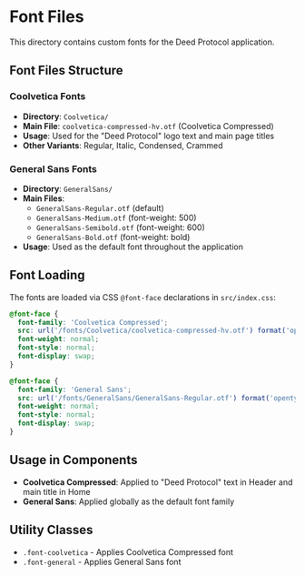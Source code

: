 # Font Files

This directory contains custom fonts for the Deed Protocol application.

## Font Files Structure

### Coolvetica Fonts
- **Directory**: `Coolvetica/`
- **Main File**: `coolvetica-compressed-hv.otf` (Coolvetica Compressed)
- **Usage**: Used for the "Deed Protocol" logo text and main page titles
- **Other Variants**: Regular, Italic, Condensed, Crammed

### General Sans Fonts
- **Directory**: `GeneralSans/`
- **Main Files**: 
  - `GeneralSans-Regular.otf` (default)
  - `GeneralSans-Medium.otf` (font-weight: 500)
  - `GeneralSans-Semibold.otf` (font-weight: 600)
  - `GeneralSans-Bold.otf` (font-weight: bold)
- **Usage**: Used as the default font throughout the application

## Font Loading

The fonts are loaded via CSS `@font-face` declarations in `src/index.css`:

```css
@font-face {
  font-family: 'Coolvetica Compressed';
  src: url('/fonts/Coolvetica/coolvetica-compressed-hv.otf') format('opentype');
  font-weight: normal;
  font-style: normal;
  font-display: swap;
}

@font-face {
  font-family: 'General Sans';
  src: url('/fonts/GeneralSans/GeneralSans-Regular.otf') format('opentype');
  font-weight: normal;
  font-style: normal;
  font-display: swap;
}
```

## Usage in Components

- **Coolvetica Compressed**: Applied to "Deed Protocol" text in Header and main title in Home
- **General Sans**: Applied globally as the default font family

## Utility Classes

- `.font-coolvetica` - Applies Coolvetica Compressed font
- `.font-general` - Applies General Sans font 